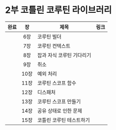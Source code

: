 # 2부 코틀린 코루틴 라이브러리

| 완료 |  장  | 제목             | 링크 |
|:--:|:---:|----------------|:--:|
|    | 6장  | 코루틴 빌더         |    |
|    | 7장  | 코루틴 컨텍스트       |    |
|    | 8장  | 잡과 자식 코루틴 기다리기 |    |
|    | 9장  | 취소             |    |
|    | 10장 | 예외 처리          |    |
|    | 11장 | 코루틴 스코프 함수     |    |
|    | 12장 | 디스패처           |    |
|    | 13장 | 코루틴 스코프 만들기    |    |
|    | 14장 | 공유 상태로 인한 문제   |    |
|    | 15장 | 코틀린 코루틴 테스트하기  |    |

